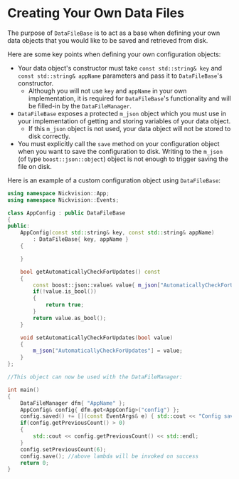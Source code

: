 # Creating Your Own Data Files
The purpose of `DataFileBase` is to act as a base when defining your own data objects that you would like to be saved and retrieved from disk.

Here are some key points when defining your own configuration objects:
- Your data object's constructor must take `const std::string& key` and `const std::string& appName` parameters and pass it to `DataFileBase`'s constructor. 
    - Although you will not use `key` and `appName` in your own implementation, it is required for `DataFileBase`'s functionality and will be filled-in by the `DataFileManager`.
- `DataFileBase` exposes a protected `m_json` object which you must use in your implementation of getting and storing variables of your data object. 
    - If this `m_json` object is not used, your data object will not be stored to disk correctly.
- You must explicitly call the `save` method on your configuration object when you want to save the configuration to disk. Writing to the `m_json` (of type `boost::json::object`) object is not enough to trigger saving the file on disk.

Here is an example of a custom configuration object using `DataFileBase`:
```cpp
using namespace Nickvision::App;
using namespace Nickvision::Events;

class AppConfig : public DataFileBase
{
public:
    AppConfig(const std::string& key, const std::string& appName)
        : DataFileBase{ key, appName } 
    { 

    }

    bool getAutomaticallyCheckForUpdates() const
    {
        const boost::json::value& value{ m_json["AutomaticallyCheckForUpdates"] };
        if(!value.is_bool())
        {
            return true;
        }
        return value.as_bool();
    }

    void setAutomaticallyCheckForUpdates(bool value)
    {
        m_json["AutomaticallyCheckForUpdates"] = value;
    }
};

//This object can now be used with the DataFileManager:

int main()
{
    DataFileManager dfm{ "AppName" };
    AppConfig& config{ dfm.get<AppConfig>("config") };
    config.saved() += [](const EventArgs& e) { std::cout << "Config saved to disk." << std::endl; };
    if(config.getPreviousCount() > 0)
    {
        std::cout << config.getPreviousCount() << std::endl;
    }
    config.setPreviousCount(6);
    config.save(); //above lambda will be invoked on success
    return 0;
}
```